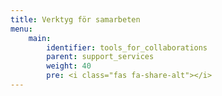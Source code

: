 ```yaml
---
title: Verktyg för samarbeten
menu:
    main:
        identifier: tools_for_collaborations
        parent: support_services
        weight: 40
        pre: <i class="fas fa-share-alt"></i>
---
```

